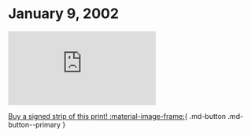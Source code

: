 # January 9, 2002

![](https://www.achewood.com/comic.php?date=01092002)

[Buy a signed strip of this print! :material-image-frame:](https://achewood-holiday-pop-up.myshopify.com/products/strip#01092002){ .md-button .md-button--primary }
